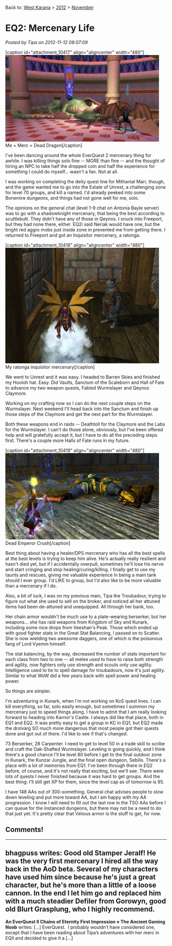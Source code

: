 Back to: [West Karana](/posts/westkarana.md) > [2012](/posts/2012/westkarana.md) > [November](./westkarana.md)
# EQ2: Mercenary Life

*Posted by Tipa on 2012-11-12 08:07:09*

[caption id="attachment\_10417" align="aligncenter" width="480"][![](../../../uploads/2012/11/1-EverQuest2-2012-11-11-14-42-49-72-480x270.jpg "Me + Merc = Dead Dragon")](../../../uploads/2012/11/1-EverQuest2-2012-11-11-14-42-49-72.jpg) Me + Merc = Dead Dragon[/caption]

I've been dancing around the whole EverQuest 2 mercenary thing for awhile. I was killing things solo fine -- MORE than fine -- and the thought of hiring an NPC to take half the dropped coin and half the experience for something I could do myself... wasn't a fan. Not at all.

I was working on completing the deity quest line for Mithanial Marr, though, and the game wanted me to go into the Estate of Unrest, a challenging zone for level 70 groups, and kill a named. I'd already peeked into some Bonemire dungeons, and things had not gone well for me, solo.

The opinions on the general chat (level 1-9 chat on Antonia Bayle server) was to go with a shadowknight mercenary, that being the best according to scuttlebutt. They didn't have any of those in Qeynos. I snuck into Freeport, but they had none there, either. EQ2i said Neriak would have one, but the bright red aggro mobs just inside zone in prevented me from getting there. I returned to Freeport and got an Inquisitor mercenary, a ratonga.

[caption id="attachment\_10418" align="aligncenter" width="480"][![](../../../uploads/2012/11/EverQuest2-2012-11-11-07-34-29-66-480x360.jpg "My ratonga inquisitor mercenary")](../../../uploads/2012/11/EverQuest2-2012-11-11-07-34-29-66.jpg) My ratonga inquisitor mercenary[/caption]

We went to Unrest and it was easy. I headed to Barren Skies and finished my Hooloh hat. Easy. Did Vaults, Sanctum of the Scaleborn and Hall of Fate to advance my two weapon quests, Fabled Wurmslayer and Qeynos Claymore.

Working on my crafting now so I can do the next couple steps on the Wurmslayer. Next weekend I'll head back into the Sanctum and finish up those steps of the Claymore and get the next part for the Wurmslayer.

Both these weapons end in raids -- Deathtoll for the Claymore and the Labs for the Wurmslayer. I can't do those alone, obviously, but I've been offered help and will gratefully accept it, but I have to do all the preceding steps first. There's a couple more Halls of Fate runs in my future.

[caption id="attachment\_10419" align="aligncenter" width="480"][![](../../../uploads/2012/11/EverQuest2-2012-11-09-17-30-17-13-480x269.jpg "Dead Emperor")](../../../uploads/2012/11/EverQuest2-2012-11-09-17-30-17-13.jpg) Dead Emperor Crush[/caption]

Best thing about having a healer/DPS mercenary who has all the best spells at the best levels is trying to keep him alive. He's actually really resilient and hasn't died yet, but if I accidentally overpull, sometimes he'll lose his nerve and start cringing and stop healing/curing/killing. I finally get to use my taunts and rescues, giving me valuable experience in being a main tank should I ever group. I'd LIKE to group, but I'd also like to be more valuable than a mercenary if I do.

Also, a bit of luck, I was on my previous main, Tipa the Troubadour, trying to figure out what she used to sell on the broker, and noticed all her attuned items had been de-attuned and unequipped. All through her bank, too.

Her chain armor wouldn't be much use to a plate-wearing berserker, but her weapons... she has raid weapons from Kingdom of Sky and Kunark, including some nice drops from Veeshan's Peak. Those which ended up with good fighter stats in the Great Stat Balancing, I passed on to Scatter. She is now wielding two awesome daggers, one of which is the poisonous fang of Lord Vyemm himself.

The stat balancing, by the way, decreased the number of stats important for each class from two to one -- all melee used to have to raise both strength and agility, now fighters only use strength and scouts only use agility. Intelligence used to tie to spell damage for troubadours, now it's just agility. Similar to what WoW did a few years back with spell power and healing power.

So things are simpler.

I'm adventuring in Kunark, when I'm not working on KoS quest lines. I can kill everything, so far, solo easily enough, but sometimes I summon my mercenary just to speed things along. I have to admit that I am really looking forward to heading into Karnor's Castle. I always did like that place, both in EQ1 and EQ2. It was pretty easy to get a group in KC in EQ1, but EQ2 made the drolvarg SO much more dangerous that most people got their quests done and got out of there. I'd like to see if that's changed.

73 Berserker, 28 Carpenter. I need to get to level 50 in a trade skill to scribe and craft the Oak-Shafted Wurmslayer. Leveling is going quickly, and I think there's a good chance I'll be level 80 before I get to the final outdoor zone in Kunark, the Kunzar Jungle, and the final open dungeon, Sebilis. There's a place with a lot of memories from EQ1. I've been through there in EQ2 before, of course, and it's not really that exciting, but we'll see. There were lots of quests I never finished because it was hard to get groups. And the best thing: I'll still get XP for them, since the level cap as of tomorrow is 95.

I have 148 AAs out of 300-something. General chat advises people to slow down leveling and put more toward AA, but I am happy with my AA progression. I know I will need to fill out the last row in the TSO AAs before I can queue for the instanced dungeons, but there may not be a need to do that just yet. It's pretty clear that Velious armor is the stuff to get, for now.

## Comments!
---
**bhagpuss** writes: Good old Stamper Jeralf! He was the very first mercenary I hired all the way back in the AoD beta. Several of my characters have used him since because he's just a great character, but he's more than a little of a loose cannon. In the end I let him go and replaced him with a much steadier Defiler from Gorowyn, good old Blurt Grasplung, who I highly recommend.
---
**An EverQuest II Chains of Eternity First Impression &laquo; The Ancient Gaming Noob** writes: [...] EverQuest.  I probably wouldn’t have considered one, except that I have been reading about Tipa’s adventures with her merc in EQII and decided to give it a [...]
